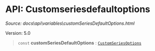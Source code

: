 # API: Customseriesdefaultoptions

*Source: docs\api\variables\customSeriesDefaultOptions.html*

Version: 5.0

> `const` **customSeriesDefaultOptions** : [`CustomSeriesOptions`](../type-aliases/CustomSeriesOptions.md)

